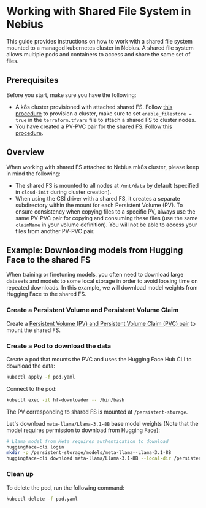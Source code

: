 # Working with Shared File System in Nebius

This guide provides instructions on how to work with a shared file system mounted to a managed kubernetes cluster in Nebius. A shared file system allows multiple pods and containers to access and share the same set of files.

## Prerequisites

Before you start, make sure you have the following:
- A k8s cluster provisioned with attached shared FS. Follow [this procedure](https://github.com/nebius/nebius-solution-library/tree/main/k8s-training) to provision a cluster, make sure to set `enable_filestore = true` in the `terraform.tfvars` file to attach a shared FS to cluster nodes.
- You have created a PV-PVC pair for the shared FS. Follow [this procedure](../shared-filesystem-mount).

## Overview

When working with shared FS attached to Nebius mk8s cluster, please keep in mind the following:
- The shared FS is mounted to all nodes at `/mnt/data` by default (specified in `cloud-init` during cluster creation).
- When using the CSI driver with a shared FS, it creates a separate subdirectory within the mount for each Persistent Volume (PV). To ensure consistency when copying files to a specific PV, always use the same PV-PVC pair for copying and consuming these files (use the same `claimName` in your volume definition). You will not be able to access your files from another PV-PVC pair.

## Example: Downloading models from Hugging Face to the shared FS

When training or finetuning models, you often need to download large datasets and models to some local storage in order to avoid loosing time on repeated downloads. In this example, we will download model weights from Hugging Face to the shared FS.

### Create a Persistent Volume and Persistent Volume Claim

Create a [Persistent Volume (PV) and Persistent Volume Claim (PVC) pair](../shared-filesystem-mount/README.md) to mount the shared FS.

### Create a Pod to download the data

Create a pod that mounts the PVC and uses the Hugging Face Hub CLI to download the data:
```bash
kubectl apply -f pod.yaml
```
Connect to the pod:
```bash
kubectl exec -it hf-downloader -- /bin/bash
```
The PV corresponding to shared FS is mounted at `/persistent-storage`.

Let's download `meta-llama/Llama-3.1-8B` base model weights (Note that the model requires permission to download from Hugging Face):
```bash
# Llama model from Meta requires authentication to download
huggingface-cli login
mkdir -p /persistent-storage/models/meta-llama--Llama-3.1-8B
huggingface-cli download meta-llama/Llama-3.1-8B --local-dir /persistent-storage/models/meta-llama--Llama-3.1-8B --exclude="original/*"
```

### Clean up

To delete the pod, run the following command:
```bash
kubectl delete -f pod.yaml
```
